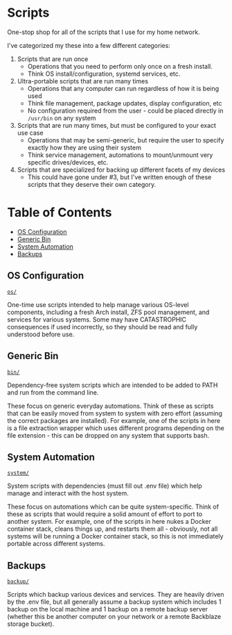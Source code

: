 # Scripts

One-stop shop for all of the scripts that I use for my home network.

I've categorized my these into a few different categories:

1. Scripts that are run once
     - Operations that you need to perform only once on a fresh install.
     - Think OS install/configuration, systemd services, etc.
2. Ultra-portable scripts that are run many times
    - Operations that any computer can run regardless of how it is being used
    - Think file management, package updates, display configuration, etc
    - No configuration required from the user - could be placed directly in `/usr/bin` on any system
3. Scripts that are run many times, but must be configured to your exact use case
    - Operations that may be semi-generic, but require the user to specify exactly how they are using their system
    - Think service management, automations to mount/unmount very specific drives/devices, etc.
4. Scripts that are specialized for backing up different facets of my devices
   - This could have gone under #3, but I've written enough of these scripts that they deserve their own category.




# Table of Contents

- [OS Configuration](#OS-Configuration)
- [Generic Bin](#Generic-Bin)
- [System Automation](#System-Automation)
- [Backups](#Backups)




## OS Configuration
[`os/`](os/)

One-time use scripts intended to help manage various OS-level components, including a fresh Arch install, ZFS pool management, and services for various systems.
Some may have CATASTROPHIC consequences if used incorrectly, so they should be read and fully understood before use.




## Generic Bin
[`bin/`](bin/)

Dependency-free system scripts which are intended to be added to PATH and run from the command line.

These focus on generic everyday automations.
Think of these as scripts that can be easily moved from system to system with zero effort (assuming the correct packages are installed).
For example, one of the scripts in here is a file extraction wrapper which uses different programs depending on the file extension - this can be dropped on any system that supports bash.




## System Automation
[`system/`](system/)

System scripts with dependencies (must fill out .env file) which help manage and interact with the host system.

These focus on automations which can be quite system-specific.
Think of these as scripts that would require a solid amount of effort to port to another system.
For example, one of the scripts in here nukes a Docker container stack, cleans things up, and restarts them all - obviously, not all systems will be running a Docker container stack, so this is not immediately portable across different systems.




## Backups
[`backup/`](backup/)

Scripts which backup various devices and services.
They are heavily driven by the .env file, but all generally assume a backup system which includes 1 backup on the local machine and 1 backup on a remote backup server (whether this be another computer on your network or a remote Backblaze storage bucket).
